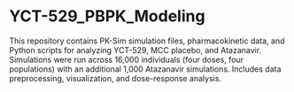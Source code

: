 # YCT-529_PBPK_Modeling
This repository contains PK-Sim simulation files, pharmacokinetic data, and Python scripts for analyzing YCT-529, MCC placebo, and Atazanavir. Simulations were run across 16,000 individuals (four doses, four populations) with an additional 1,000 Atazanavir simulations. Includes data preprocessing, visualization, and dose-response analysis.
